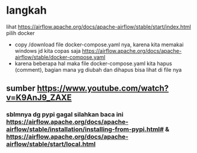 # langkah
lihat https://airflow.apache.org/docs/apache-airflow/stable/start/index.html pilih docker<br>
* copy /download file docker-compose.yaml nya, karena kita memakai windows jd kita copas saja https://airflow.apache.org/docs/apache-airflow/stable/docker-compose.yaml
* karena beberapa hal maka file docker-compose.yaml kita hapus (comment), bagian mana yg diubah dan dihapus bisa lihat di file nya
## sumber https://www.youtube.com/watch?v=K9AnJ9_ZAXE

### sblmnya dg pypi gagal silahkan baca ini https://airflow.apache.org/docs/apache-airflow/stable/installation/installing-from-pypi.html# & https://airflow.apache.org/docs/apache-airflow/stable/start/local.html